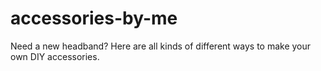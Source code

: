 # accessories-by-me
Need a new headband?  Here are all kinds of different ways to make your own DIY accessories.

